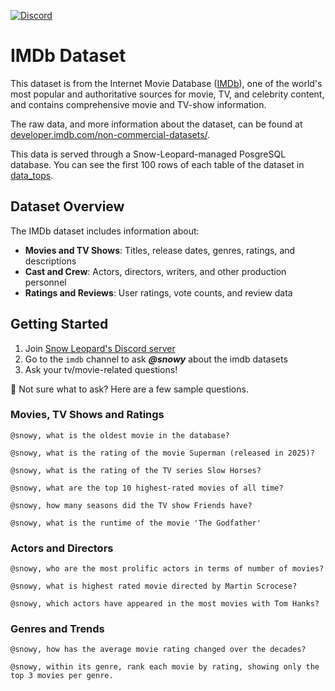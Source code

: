 [![Discord](https://img.shields.io/discord/1379929746875617413?logo=discord&logoColor=white)](https://discord.gg/WGAyr8NpEX)

# IMDb Dataset

This dataset is from the Internet Movie Database ([IMDb](https://www.imdb.com/)), one of the world's most popular and authoritative sources for movie, TV, and celebrity content, and contains comprehensive movie and TV-show information.

The raw data, and more information about the dataset, can be found at [developer.imdb.com/non-commercial-datasets/](https://developer.imdb.com/non-commercial-datasets/).

This data is served through a Snow-Leopard-managed PosgreSQL database. You can see the first 100 rows of each table of the dataset in [data_tops](https://github.com/SnowLeopard-AI/discord_datasets/tree/main/imdb/data_tops). 

## Dataset Overview

The IMDb dataset includes information about:
- **Movies and TV Shows**: Titles, release dates, genres, ratings, and descriptions
- **Cast and Crew**: Actors, directors, writers, and other production personnel
- **Ratings and Reviews**: User ratings, vote counts, and review data

## Getting Started

1. Join [Snow Leopard's Discord server](https://discord.gg/WGAyr8NpEX)
2. Go to the `imdb` channel to ask _**@snowy**_ about the imdb datasets
3. Ask your tv/movie-related questions!

🤔 Not sure what to ask? Here are a few sample questions.

### Movies, TV Shows and Ratings
```
@snowy, what is the oldest movie in the database?
```
```
@snowy, what is the rating of the movie Superman (released in 2025)?
```
```
@snowy, what is the rating of the TV series Slow Horses?
```
```
@snowy, what are the top 10 highest-rated movies of all time?
```
```
@snowy, how many seasons did the TV show Friends have?
```
```
@snowy, what is the runtime of the movie 'The Godfather'
```

### Actors and Directors
```
@snowy, who are the most prolific actors in terms of number of movies?
```
```
@snowy, what is highest rated movie directed by Martin Scrocese?
```
```
@snowy, which actors have appeared in the most movies with Tom Hanks?
```

### Genres and Trends
```
@snowy, how has the average movie rating changed over the decades?
```
```
@snowy, within its genre, rank each movie by rating, showing only the top 3 movies per genre.
```
